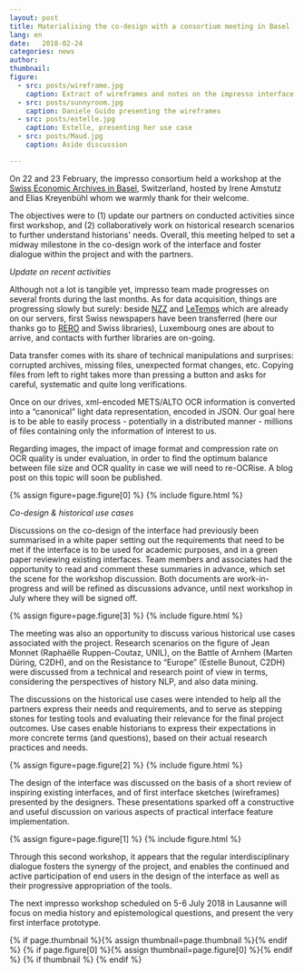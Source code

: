 ```yaml
---
layout: post
title: Materialising the co-design with a consortium meeting in Basel
lang: en
date:   2018-02-24
categories: news
author:
thumbnail: 
figure:
  - src: posts/wireframe.jpg
    caption: Extract of wireframes and notes on the impresso interface
  - src: posts/sunnyroom.jpg
    caption: Daniele Guido presenting the wireframes
  - src: posts/estelle.jpg
    caption: Estelle, presenting her use case
  - src: posts/Maud.jpg
    caption: Aside discussion  

---
```

On 22 and 23 February, the impresso consortium held a workshop at the [Swiss Economic Archives in Basel](http://www.ub.unibas.ch/ub-wirtschaft-swa/schweiz-wirtschaftsarchiv/allgemeines/), Switzerland, hosted by Irene Amstutz and Elias Kreyenbühl whom we warmly thank for their welcome.

<!-- more -->

The objectives were to (1) update our partners on conducted activities since first workshop, and (2) collaboratively work on historical research scenarios to further understand historians' needs. Overall, this meeting helped to set a midway milestone in the co-design work of the interface and foster dialogue within the project and with the partners.

*Update on recent activities*

Although not a lot is tangible yet, impresso team made progresses on several fronts during the last months. As for data acquisition, things are progressing slowly but surely: beside [NZZ](https://zeitungsarchiv.nzz.ch/) and [LeTemps](http://www.letempsarchives.ch/) which are already on our servers, first Swiss newspapers have been transferred (here our thanks go to [RERO](https://www.rero.ch/page.php?section=infos&pageid=rero_info) and Swiss libraries), Luxembourg ones are about to arrive, and contacts with further libraries are on-going.

Data transfer comes with its share of technical manipulations and surprises: corrupted archives, missing files, unexpected format changes, etc. Copying files from left to right takes more than pressing a button and asks for careful, systematic and quite long verifications.

Once on our drives, xml-encoded METS/ALTO OCR information is converted into a “canonical” light data representation, encoded in JSON. Our goal here is to be able to easily process - potentially in a distributed manner - millions of files containing only the information of interest to us.

Regarding images, the impact of image format and compression rate on OCR quality is under evaluation, in order to find the optimum balance between file size and OCR quality in case we will need to re-OCRise. A blog post on this topic will soon be published.  


{% assign figure=page.figure[0] %}
{% include figure.html %}


*Co-design & historical use cases*

Discussions on the co-design of the interface had previously been summarised in a white paper setting out the requirements that need to be met if the interface is to be used for academic purposes, and in a green paper reviewing existing interfaces. Team members and associates had the opportunity to read and comment these summaries in advance, which set the scene for the workshop discussion. Both documents are work-in-progress and will be refined as discussions advance, until next workshop in July where they will be signed off.

{% assign figure=page.figure[3] %}
{% include figure.html %}

The meeting was also an opportunity to discuss various historical use cases associated with the project. Research scenarios on the figure of Jean Monnet (Raphaëlle Ruppen-Coutaz, UNIL), on the Battle of Arnhem (Marten Düring, C2DH), and on the Resistance to “Europe” (Estelle Bunout, C2DH) were discussed from a technical and research point of view in terms, considering the perspectives of history NLP, and also data mining.

The discussions on the historical use cases were intended to help all the partners express their needs and requirements, and to serve as stepping stones for testing tools and evaluating their relevance for the final project outcomes. Use cases enable historians to express their expectations in more concrete terms (and questions), based on their actual research practices and needs.

{% assign figure=page.figure[2] %}
{% include figure.html %}

The design of the interface was discussed on the basis  of a short review of inspiring existing interfaces, and  of first interface sketches (wireframes) presented by the designers. These presentations sparked off a constructive and useful discussion on various aspects of practical interface feature implementation.  

{% assign figure=page.figure[1] %}
{% include figure.html %}

Through this second workshop, it appears that the regular interdisciplinary dialogue fosters the synergy of the project, and enables the continued and active participation of end users in the design of the interface as well as their progressive appropriation of the tools.

The next impresso workshop scheduled on 5-6 July 2018 in Lausanne will focus on media history and epistemological questions, and present the very first interface prototype.


{% if page.thumbnail %}{% assign thumbnail=page.thumbnail %}{% endif %}
{% if page.figure[0] %}{% assign thumbnail=page.figure[0] %}{% endif %}
{% if thumbnail %}
  <meta property="og:image" content="{{ thumbnail.src }}">
{% endif %}
